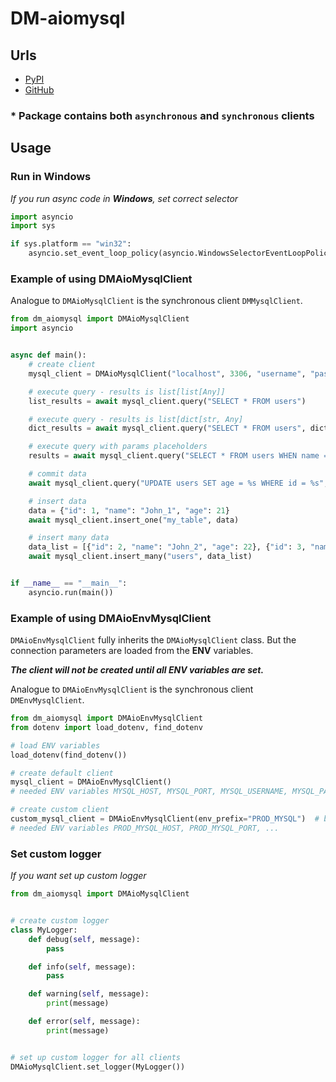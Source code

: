 # DM-aiomysql

## Urls

* [PyPI](https://pypi.org/project/dm-aiomysql)
* [GitHub](https://github.com/MykhLibs/dm-aiomysql)

### * Package contains both `asynchronous` and `synchronous` clients

## Usage

### Run in Windows

_If you run async code in **Windows**, set correct selector_

```python
import asyncio
import sys

if sys.platform == "win32":
    asyncio.set_event_loop_policy(asyncio.WindowsSelectorEventLoopPolicy())
```

### Example of using DMAioMysqlClient

Analogue to `DMAioMysqlClient` is the synchronous client `DMMysqlClient`.

```python
from dm_aiomysql import DMAioMysqlClient
import asyncio


async def main():
    # create client
    mysql_client = DMAioMysqlClient("localhost", 3306, "username", "password", "database")

    # execute query - results is list[list[Any]]
    list_results = await mysql_client.query("SELECT * FROM users")

    # execute query - results is list[dict[str, Any]
    dict_results = await mysql_client.query("SELECT * FROM users", dict_results=True)

    # execute query with params placeholders
    results = await mysql_client.query("SELECT * FROM users WHEN name = %s", params=["John"])

    # commit data
    await mysql_client.query("UPDATE users SET age = %s WHERE id = %s", params=[25, 2], commit=True)

    # insert data
    data = {"id": 1, "name": "John_1", "age": 21}
    await mysql_client.insert_one("my_table", data)

    # insert many data
    data_list = [{"id": 2, "name": "John_2", "age": 22}, {"id": 3, "name": "John_3", "age": 23}]
    await mysql_client.insert_many("users", data_list)


if __name__ == "__main__":
    asyncio.run(main())
```

### Example of using DMAioEnvMysqlClient

`DMAioEnvMysqlClient` fully inherits the `DMAioMysqlClient` class.
But the connection parameters are loaded from the **ENV** variables.

**_The client will not be created until all ENV variables are set._**

Analogue to `DMAioEnvMysqlClient` is the synchronous client `DMEnvMysqlClient`.

```python
from dm_aiomysql import DMAioEnvMysqlClient
from dotenv import load_dotenv, find_dotenv

# load ENV variables
load_dotenv(find_dotenv())

# create default client
mysql_client = DMAioEnvMysqlClient()
# needed ENV variables MYSQL_HOST, MYSQL_PORT, MYSQL_USERNAME, MYSQL_PASSWORD, MYSQL_DATABASE

# create custom client
custom_mysql_client = DMAioEnvMysqlClient(env_prefix="PROD_MYSQL")  # by default: env_prefix="MYSQL"
# needed ENV variables PROD_MYSQL_HOST, PROD_MYSQL_PORT, ...
```

### Set custom logger

_If you want set up custom logger_

```python
from dm_aiomysql import DMAioMysqlClient


# create custom logger
class MyLogger:
    def debug(self, message):
        pass

    def info(self, message):
        pass

    def warning(self, message):
        print(message)

    def error(self, message):
        print(message)


# set up custom logger for all clients
DMAioMysqlClient.set_logger(MyLogger())
```
